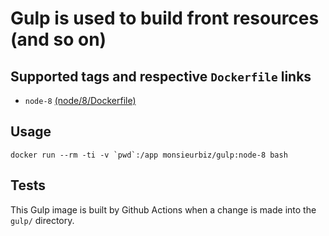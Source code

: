 # Gulp is used to build front resources (and so on)

## Supported tags and respective `Dockerfile` links

* `node-8` [(node/8/Dockerfile)](https://github.com/monsieurbiz/docker/blob/master/gulp/node/8/Dockerfile)

## Usage

```
docker run --rm -ti -v `pwd`:/app monsieurbiz/gulp:node-8 bash
```

## Tests

This Gulp image is built by Github Actions when a change is made into the `gulp/` directory.
